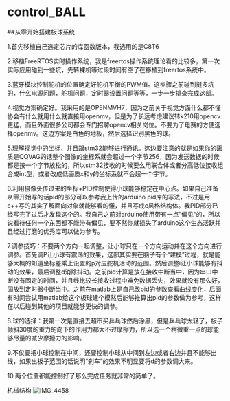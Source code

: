 # control_BALL
##从零开始搭建板球系统

1.首先移植自己选定芯片的库函数版本，我选用的是C8T6

2.移植FreeRTOS实时操作系统，我是freertos操作系统理论看的比较多，第一次实际应用碰到一些坑，先转裸机等过段时间有空了在移植到freertos系统中。

3.蓝牙模块控制舵机的位置确定好舵机平衡的PWM值。这步骤之前碰到挺多坑的，什么电源问题，舵机问题，定时器设置问题等等，一步一步排查完成这部。

4.视觉方案确定好。我采用的是OPENMVH7，因为之前关于视觉方面什么都不懂协会有什么就用什么就直接用openmv，但是为了长远考虑建议转k210用opencv更猛，而且外面很多公司都会专门招聘opencv相关岗位。不要为了电赛的方便选择openmv。这边方案是白色的地板，然后选择识别黑色的球。

5.理解视觉中的坐标，并且跟stm32能够进行通讯。这边要注意的就是如果你的画质是QQVAG的话整个图像的坐标系就会超过一个字节256，因为发送数据的时候都是按一个字节放松的，所以stm32接收的时候要么用联合体或者分高低位接收组合成int型，或者改成低画质x和y的坐标系就不会超一个字节。

6.利用摄像头传过来的坐标+PID控制使得小球能够稳定在中心点。如果自己准备从零开始写的话pid的部分可以参考我上传的arduino pid库的写法，不过是用c++写的其实了解面向对象就能够看的懂，并且写成c风格结构体。我PID部分已经写完了过后才发现这个的。我自己之前对arduino使用带有一点”偏见“的，所以说看待任何一个东西都不能带有偏见，要不然你就损失了arduino这个生态活跃并且经过打磨的优秀库可以做为参考。

7.调参技巧：不要两个方向一起调整，让小球只在一个方向运动并在这个方向进行调参。首先调P让小球有震荡的效果，这部其实要在脑子有个“建模”过程，就是能够大概的知道坐标差乘上设置的p对应舵机活动的范围。然后调整i让小球能够有抖动的效果，最后调整d消除抖动。之前pid计算是放在接收中断当中，因为串口中断没有固定的时间，并且线比较长接收过程中难免数据丢失，效果就没有那么好，固放到定时器中断当中。之前在matlab上是自己改pid的参数查看曲线变化，后面有时间尝试用matlab给这个板球建个模然后能够推算出pid的参数做为参考，这样在以后碰到其他的项目就能够更快的调参。

8.球的选择：我第一次是直接去超市买乒乓球然后涂黑，但是乒乓球太轻了，板子倾斜30度的重力的向下的作用力都大不过摩擦力，所以选一个稍微重一点的球能够尽量的减少摩擦力的影响。

9.不仅要把小球控制在中间，还要控制小球从中间到左边或者右边并且不能够出线，如果出板子范围的话说明“刹车”的效果不明显要将d的参数调大来。

10.两个位置都能控制好了那么完成任务就非常的简单了。

机械结构
![IMG_4458](https://user-images.githubusercontent.com/58476906/164168354-d4f074b7-fc1f-41da-83be-a8f9507baa41.JPG)
